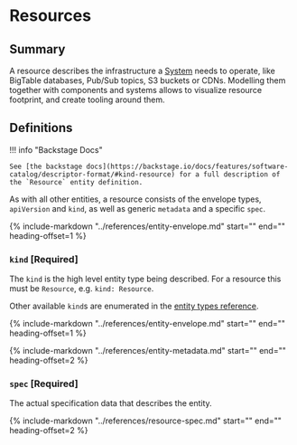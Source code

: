 # Resources

## Summary

A resource describes the infrastructure a [System](system.md) needs to operate, like BigTable databases, Pub/Sub topics, S3 buckets or CDNs. Modelling them together with components and systems allows to visualize resource footprint, and create tooling around them.

## Definitions

!!! info "Backstage Docs"

    See [the backstage docs](https://backstage.io/docs/features/software-catalog/descriptor-format/#kind-resource) for a full description of the `Resource` entity definition.

As with all other entities, a resource consists of the envelope types, `apiVersion` and `kind`, as well as generic `metadata` and a specific `spec`.

{%
    include-markdown "../references/entity-envelope.md"
    start="<!--start-api-version-->"
    end="<!--end-api-version-->"
    heading-offset=1
%}

### `kind` [Required]

The `kind` is the high level entity type being described. For a resource this must be `Resource`, e.g. `kind: Resource`.

Other available `kind`s are enumerated in the [entity types reference](../references/entity-types.md).

{%
    include-markdown "../references/entity-envelope.md"
    start="<!--start-metadata-->"
    end="<!--end-metadata-->"
    heading-offset=1
%}

{%
    include-markdown "../references/entity-metadata.md"
    start="<!--start-fields-->"
    end="<!--end-fields-->"
    heading-offset=2
%}

### `spec` [Required]

The actual specification data that describes the entity.

{%
    include-markdown "../references/resource-spec.md"
    start="<!--start-fields-->"
    end="<!--end-fields-->"
    heading-offset=2
%}
